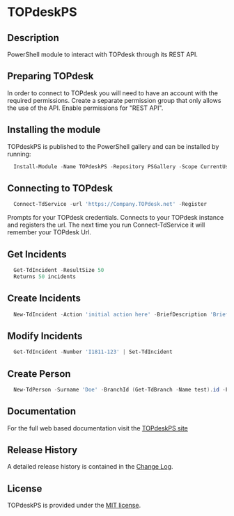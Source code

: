 # TOPdeskPS

## Description

PowerShell module to interact with TOPdesk through its REST API.

## Preparing TOPdesk

In order to connect to TOPdesk you will need to have an account with the required permissions. Create a separate permission group that only allows the use of the API. Enable permissions for "REST API".

## Installing the module
TOPdeskPS is published to the PowerShell gallery and can be installed by running:
```powershell
  Install-Module -Name TOPdeskPS -Repository PSGallery -Scope CurrentUser
```

## Connecting to TOPdesk
```powershell
  Connect-TdService -url 'https://Company.TOPdesk.net' -Register
```
Prompts for your TOPdesk credentials.
Connects to your TOPdesk instance and registers the url. The next time you run Connect-TdService it will remember your TOPdesk Url.

## Get Incidents
```powershell
  Get-TdIncident -ResultSize 50
  Returns 50 incidents
```

## Create Incidents
```powershell
  New-TdIncident -Action 'initial action here' -BriefDescription 'Brief description here' -CallerEmail 'user@company.com'
```

## Modify Incidents
```powershell
  Get-TdIncident -Number 'I1811-123' | Set-TdIncident
```

## Create Person
```powershell
  New-TdPerson -Surname 'Doe' -BranchId (Get-TdBranch -Name test).id -FirstName 'John'
```

## Documentation
For the full web based documentation visit the [TOPdeskPS site](https://andrewpla.github.io/TOPdeskPS)

## Release History

A detailed release history is contained in the [Change Log](CHANGELOG.md).

## License

TOPdeskPS is provided under the [MIT license](LICENSE.md).
